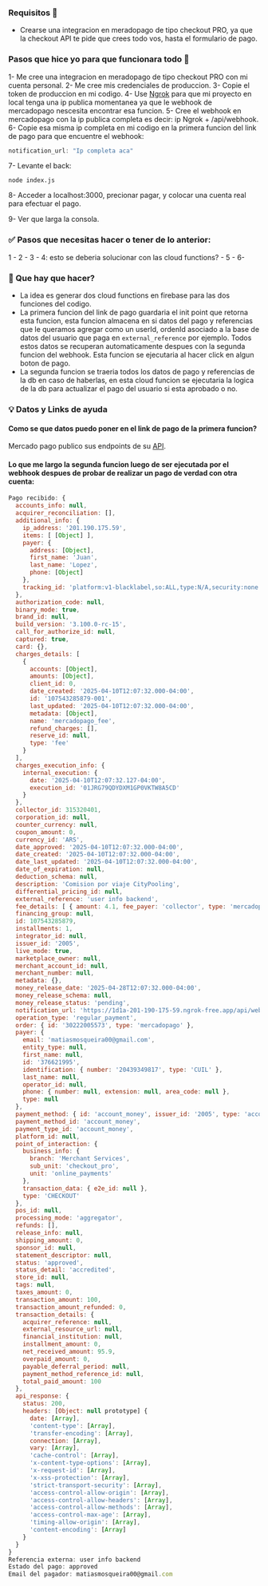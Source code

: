 ### Requisitos 📄
- Crearse una integracion en meradopago de tipo checkout PRO, ya que la checkout API te pide que crees todo vos, hasta el formulario de pago.

### Pasos que hice yo para que funcionara todo 🚀
1-  Me cree una integracion en meradopago de tipo checkout PRO con mi cuenta personal.
2- Me cree mis credenciales de produccion.
3- Copie el token de produccion en mi codigo.
4- Use [Ngrok](https://ngrok.com) para que mi proyecto en local tenga una ip publica momentanea ya que le webhook de mercadopago nescesita encontrar esa funcion.
5- Cree el webhook en mercadopago con la ip publica completa es decir: ip Ngrok + /api/webhook.
6- Copie esa misma ip completa en mi codigo en la primera funcion del link de pago para que encuentre el webhook:
```javascript
notification_url: "Ip completa aca"
```
7- Levante el back:
```shell
node index.js
```
8- Acceder a localhost:3000, precionar pagar, y colocar una cuenta real para efectuar el pago.

9- Ver que larga la consola.

### ✅ Pasos que necesitas hacer o tener de lo anterior:
1 - 2 - 3 - 4: esto se deberia solucionar con las cloud functions? - 5 - 6-

### 👷 Que hay que hacer?
- La idea es generar dos cloud functions en firebase para las dos funciones del codigo.
- La primera funcion del link de pago guardaria el init point que retorna esta funcion, esta funcion almacena en si datos del pago y referencias que le queramos agregar como un userId, ordenId asociado a la base de datos del usuario que paga en `external_reference` por ejemplo. Todos estos datos se recuperan automaticamente despues con la segunda funcion del webhook. Esta funcion se ejecutaria al hacer click en algun boton de pago.
- La segunda funcion se traeria todos los datos de pago y referencias de la db en caso de haberlas, en esta cloud funcion se ejecutaria la logica de la db para actualizar el pago del usuario si esta aprobado o no.

### 💡 Datos y Links de ayuda

#### Como se que datos puedo poner en el link de pago de la primera funcion?
Mercado pago publico sus endpoints de su [API](https://documenter.getpostman.com/view/15366798/2sAXjKasp4#087c5319-6b99-4338-bec6-3dbfac4039be).

#### Lo que me largo la segunda funcion luego de ser ejecutada por el webhook despues de probar de realizar un pago de verdad con otra cuenta:

```javascript
Pago recibido: {
  accounts_info: null,
  acquirer_reconciliation: [],
  additional_info: {
    ip_address: '201.190.175.59',
    items: [ [Object] ],
    payer: {
      address: [Object],
      first_name: 'Juan',
      last_name: 'Lopez',
      phone: [Object]
    },
    tracking_id: 'platform:v1-blacklabel,so:ALL,type:N/A,security:none'
  },
  authorization_code: null,
  binary_mode: true,
  brand_id: null,
  build_version: '3.100.0-rc-15',
  call_for_authorize_id: null,
  captured: true,
  card: {},
  charges_details: [
    {
      accounts: [Object],
      amounts: [Object],
      client_id: 0,
      date_created: '2025-04-10T12:07:32.000-04:00',
      id: '107543285879-001',
      last_updated: '2025-04-10T12:07:32.000-04:00',
      metadata: [Object],
      name: 'mercadopago_fee',
      refund_charges: [],
      reserve_id: null,
      type: 'fee'
    }
  ],
  charges_execution_info: {
    internal_execution: {
      date: '2025-04-10T12:07:32.127-04:00',
      execution_id: '01JRG79QDYDXM1GP0VKTW8A5CD'
    }
  },
  collector_id: 315320401,
  corporation_id: null,
  counter_currency: null,
  coupon_amount: 0,
  currency_id: 'ARS',
  date_approved: '2025-04-10T12:07:32.000-04:00',
  date_created: '2025-04-10T12:07:32.000-04:00',
  date_last_updated: '2025-04-10T12:07:32.000-04:00',
  date_of_expiration: null,
  deduction_schema: null,
  description: 'Comision por viaje CityPooling',
  differential_pricing_id: null,
  external_reference: 'user info backend',
  fee_details: [ { amount: 4.1, fee_payer: 'collector', type: 'mercadopago_fee' } ],
  financing_group: null,
  id: 107543285879,
  installments: 1,
  integrator_id: null,
  issuer_id: '2005',
  live_mode: true,
  marketplace_owner: null,
  merchant_account_id: null,
  merchant_number: null,
  metadata: {},
  money_release_date: '2025-04-28T12:07:32.000-04:00',
  money_release_schema: null,
  money_release_status: 'pending',
  notification_url: 'https://1d1a-201-190-175-59.ngrok-free.app/api/webhook',
  operation_type: 'regular_payment',
  order: { id: '30222005573', type: 'mercadopago' },
  payer: {
    email: 'matiasmosqueira00@gmail.com',
    entity_type: null,
    first_name: null,
    id: '376621995',
    identification: { number: '20439349817', type: 'CUIL' },
    last_name: null,
    operator_id: null,
    phone: { number: null, extension: null, area_code: null },
    type: null
  },
  payment_method: { id: 'account_money', issuer_id: '2005', type: 'account_money' },
  payment_method_id: 'account_money',
  payment_type_id: 'account_money',
  platform_id: null,
  point_of_interaction: {
    business_info: {
      branch: 'Merchant Services',
      sub_unit: 'checkout_pro',
      unit: 'online_payments'
    },
    transaction_data: { e2e_id: null },
    type: 'CHECKOUT'
  },
  pos_id: null,
  processing_mode: 'aggregator',
  refunds: [],
  release_info: null,
  shipping_amount: 0,
  sponsor_id: null,
  statement_descriptor: null,
  status: 'approved',
  status_detail: 'accredited',
  store_id: null,
  tags: null,
  taxes_amount: 0,
  transaction_amount: 100,
  transaction_amount_refunded: 0,
  transaction_details: {
    acquirer_reference: null,
    external_resource_url: null,
    financial_institution: null,
    installment_amount: 0,
    net_received_amount: 95.9,
    overpaid_amount: 0,
    payable_deferral_period: null,
    payment_method_reference_id: null,
    total_paid_amount: 100
  },
  api_response: {
    status: 200,
    headers: [Object: null prototype] {
      date: [Array],
      'content-type': [Array],
      'transfer-encoding': [Array],
      connection: [Array],
      vary: [Array],
      'cache-control': [Array],
      'x-content-type-options': [Array],
      'x-request-id': [Array],
      'x-xss-protection': [Array],
      'strict-transport-security': [Array],
      'access-control-allow-origin': [Array],
      'access-control-allow-headers': [Array],
      'access-control-allow-methods': [Array],
      'access-control-max-age': [Array],
      'timing-allow-origin': [Array],
      'content-encoding': [Array]
    }
  }
}
Referencia externa: user info backend
Estado del pago: approved
Email del pagador: matiasmosqueira00@gmail.com
```
